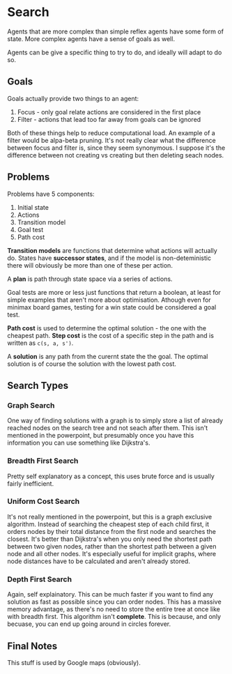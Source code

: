 # Search

Agents that are more complex than simple reflex agents have some form of state. More complex agents have a sense of goals as well.

Agents can be give a specific thing to try to do, and ideally will adapt to do so.

## Goals

Goals actually provide two things to an agent:

1. Focus - only goal relate actions are considered in the first place
2. Filter - actions that lead too far away from goals can be ignored

Both of these things help to reduce computational load. An example of a filter would be alpa-beta pruning. It's not really clear what the difference between focus and filter is, since they seem synonymous. I suppose it's the difference between not creating vs creating but then deleting seach nodes.

## Problems

Problems have 5 components:
1. Initial state
2. Actions
3. Transition model
4. Goal test
5. Path cost

**Transition models** are functions that determine what actions will actually do. States have **successor states**, and if the model is non-deteministic there will obviously be more than one of these per action.

A **plan** is path through state space via a series of actions.

Goal tests are more or less just functions that return a boolean, at least for simple examples that aren't more about optimisation. Athough even for minimax board games, testing for a win state could be considered a goal test.

**Path cost** is used to determine the optimal solution - the one with the cheapest path. **Step cost** is the cost of a specific step in the path and is written as `c(s, a, s')`.

A **solution** is any path from the curernt state the the goal. The optimal solution is of course the solution with the lowest path cost.

## Search Types

### Graph Search

One way of finding solutions with a graph is to simply store a list of already reached nodes on the search tree and not seach after them. This isn't mentioned in the powerpoint, but presumably once you have this information you can use something like Dijkstra's.

### Breadth First Search

Pretty self explanatory as a concept, this uses brute force and is usually fairly inefficient.

### Uniform Cost Search

It's not really mentioned in the powerpoint, but this is a graph exclusive algorithm. Instead of searching the cheapest step of each child first, it orders nodes by their total distance from the first node and searches the closest. It's better than Dijkstra's when you only need the shortest path between two given nodes, rather than the shortest path between a given node and all other nodes. It's especially useful for implicit graphs, where node distances have to be calculated and aren't already stored.

### Depth First Search

Again, self explainatory. This can be much faster if you want to find any solution as fast as possible since you can order nodes. This has a massive memory advantage, as there's no need to store the entire tree at once like with breadth first. This algorithm isn't **complete**. This is because, and only becuase, you can end up going around in circles forever.

## Final Notes

This stuff is used by Google maps (obviously).
